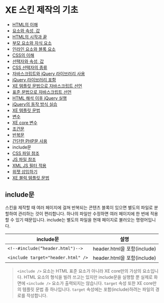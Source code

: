 # XE 스킨 제작의 기초

- [HTML의 이해](../../01_understand_html)
 - [요소와 속성, 값](../../01_understand_html/element_attribute_and_value)
 - [HTML의 시작과 끝](../../01_understand_html/start_and_end_of_html)
 - [부모 요소와 자식 요소](../../01_understand_html/parent_and_child_element)
 - [인라인 요소와 블록 요소](../../01_understand_html/inline_and_block_element)
- [CSS의 이해](../../02_understand_css)
 - [선택자와 속성, 값](../../02_understand_css/selector_attribute_and_value)
 - [CSS 선택자의 종류](../../02_understand_css/type_of_selector)
- [자바스크립트와 jQuery 라이브러리 사용](../../03_use_javascript_and_jquery)
 - [jQuery 라이브러리 포함](../../03_use_javascript_and_jquery/include_jquery)
 - [XE 템플릿 문법으로 자바스크립트 선언](../../03_use_javascript_and_jquery/init_javascript_with_template_grammar)
 - [표준 문법으로 자바스크립트 선언](../../03_use_javascript_and_jquery/init_javascript_with_standard_grammar)
 - [HTML 해석 이후 jQuery 실행](../../03_use_javascript_and_jquery/run_jquery_after_html_loading)
 - [jQuery의 동작 방식 실습](../../03_use_javascript_and_jquery/practice_jquery)
- [XE 템플릿 문법](../)
 - [변수](../variables)
 - [XE core 변수](../variables_of_xe_core)
 - [조건문](../condition_grammar)
 - [반복문](../loop_grammar)
 - [간단한 PHP문 사용](../use_php_grammar)
 - include문
 - [CSS 파일 참조](../css_reference)
 - [JS 파일 참조](../js_reference)
 - [XML JS 필터 적용](../use_xml_js_filter)
 - [위젯 삽입하기](../include_widget)
 - [XE 블럭 템플릿 문법](../block_template_grammar)

## include문

스킨을 제작할 때 여러 페이지에 걸쳐 반복되는 콘텐츠 블록이 있으면 별도의 파일로 분할하여 관리하는 것이 편리합니다. 하나의 파일만 수정하면 여러 페이지에 한 번에 적용할 수 있기 때문입니다. include는 별도의 파일을 현재 페이지로 불러오는 명령어입니다.

|include문|설명|
|---|---|
|`<!--#include(“header.html")-->`|header.html을 포함(include)|
|`<include target="header.html" />`|header.html을 포함(include)|

> `<include />` 요소는 HTML 표준 요소가 아니라 XE core만의 가상의 요소입니다. HTML 요소의 형식을 빌려 쓰고는 있지만 include문을 실행할 뿐 실제로 화면에 `<include />` 요소가 출력되지는 않습니다. `target` 속성 또한 XE core만의 템플릿 문법 중 하나입니다. `target` 속성에는 포함(include)하려는 파일의 경로를 작성합니다.
